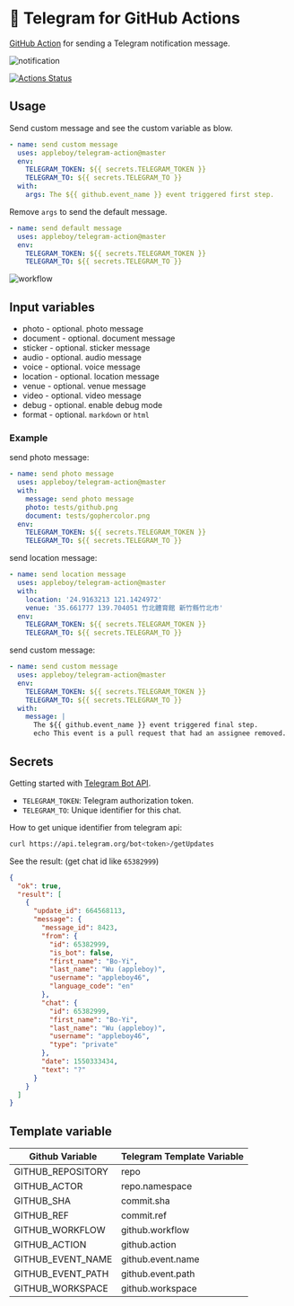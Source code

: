 # 🚀 Telegram for GitHub Actions

[GitHub Action](https://developer.github.com/actions/) for sending a Telegram notification message.

![notification](./images/telegram-notification.png)

[![Actions Status](https://github.com/appleboy/telegram-action/workflows/telegram%20message/badge.svg)](https://github.com/appleboy/facebook-action/actions)

## Usage

Send custom message and see the custom variable as blow.

```yml
- name: send custom message
  uses: appleboy/telegram-action@master
  env:
    TELEGRAM_TOKEN: ${{ secrets.TELEGRAM_TOKEN }}
    TELEGRAM_TO: ${{ secrets.TELEGRAM_TO }}
  with:
    args: The ${{ github.event_name }} event triggered first step.
```

Remove `args` to send the default message.

```yml
- name: send default message
  uses: appleboy/telegram-action@master
  env:
    TELEGRAM_TOKEN: ${{ secrets.TELEGRAM_TOKEN }}
    TELEGRAM_TO: ${{ secrets.TELEGRAM_TO }}
```

![workflow](./images/telegram-workflow.png)

## Input variables

* photo - optional. photo message
* document - optional. document message
* sticker - optional. sticker message
* audio - optional. audio message
* voice - optional. voice message
* location - optional. location message
* venue - optional. venue message
* video - optional. video message
* debug - optional. enable debug mode
* format - optional. `markdown` or `html`

### Example

send photo message:

```yml
- name: send photo message
  uses: appleboy/telegram-action@master
  with:
    message: send photo message
    photo: tests/github.png
    document: tests/gophercolor.png
  env:
    TELEGRAM_TOKEN: ${{ secrets.TELEGRAM_TOKEN }}
    TELEGRAM_TO: ${{ secrets.TELEGRAM_TO }}
```

send location message:

```yml
- name: send location message
  uses: appleboy/telegram-action@master
  with:
    location: '24.9163213 121.1424972'
    venue: '35.661777 139.704051 竹北體育館 新竹縣竹北市'
  env:
    TELEGRAM_TOKEN: ${{ secrets.TELEGRAM_TOKEN }}
    TELEGRAM_TO: ${{ secrets.TELEGRAM_TO }}
```

send custom message:

```yml
- name: send custom message
  uses: appleboy/telegram-action@master
  env:
    TELEGRAM_TOKEN: ${{ secrets.TELEGRAM_TOKEN }}
    TELEGRAM_TO: ${{ secrets.TELEGRAM_TO }}
  with:
    message: |
      The ${{ github.event_name }} event triggered final step.
      echo This event is a pull request that had an assignee removed.
```

## Secrets

Getting started with [Telegram Bot API](https://core.telegram.org/bots/api).

* `TELEGRAM_TOKEN`: Telegram authorization token.
* `TELEGRAM_TO`: Unique identifier for this chat.

How to get unique identifier from telegram api:

```bash
curl https://api.telegram.org/bot<token>/getUpdates
```

See the result: (get chat id like `65382999`)

```json
{
  "ok": true,
  "result": [
    {
      "update_id": 664568113,
      "message": {
        "message_id": 8423,
        "from": {
          "id": 65382999,
          "is_bot": false,
          "first_name": "Bo-Yi",
          "last_name": "Wu (appleboy)",
          "username": "appleboy46",
          "language_code": "en"
        },
        "chat": {
          "id": 65382999,
          "first_name": "Bo-Yi",
          "last_name": "Wu (appleboy)",
          "username": "appleboy46",
          "type": "private"
        },
        "date": 1550333434,
        "text": "?"
      }
    }
  ]
}
```

## Template variable

| Github Variable   | Telegram Template Variable |
|-------------------|----------------------------|
| GITHUB_REPOSITORY | repo                       |
| GITHUB_ACTOR      | repo.namespace             |
| GITHUB_SHA        | commit.sha                 |
| GITHUB_REF        | commit.ref                 |
| GITHUB_WORKFLOW   | github.workflow            |
| GITHUB_ACTION     | github.action              |
| GITHUB_EVENT_NAME | github.event.name          |
| GITHUB_EVENT_PATH | github.event.path          |
| GITHUB_WORKSPACE  | github.workspace           |
